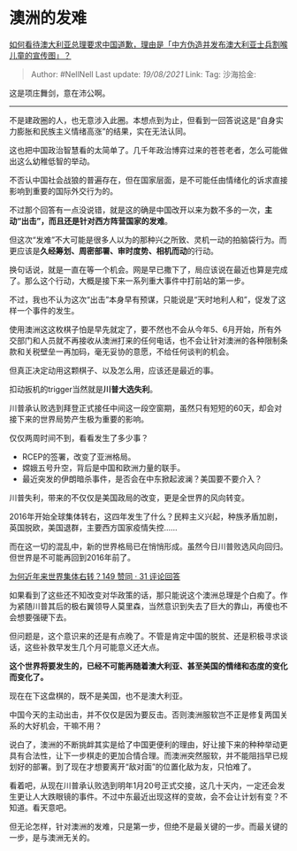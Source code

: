 # 澳洲的发难
[如何看待澳大利亚总理要求中国道歉，理由是「中方伪造并发布澳大利亚士兵割喉儿童的宣传图」？](https://www.zhihu.com/question/432654448/answer/1604021070)

> Author: #NellNell
> Last update: *19/08/2021*
> Link:
> Tag:
> 沙海拾金:

这是项庄舞剑，意在沛公啊。

---

不是建政圈的人，也无意涉入此圈。本想点到为止，但看到一回答说这是“自身实力膨胀和民族主义情绪高涨”的结果，实在无法认同。

这也把中国政治智慧看的太简单了。几千年政治博弈过来的苍苍老者，怎么可能做出这么幼稚低智的举动。

不否认中国社会战狼的普遍存在，但在国家层面，是不可能任由情绪化的诉求直接影响到重要的国际外交行为的。

不过那个回答有一点没说错，就是这的确是中国改开以来为数不多的一次，**主动“出击”，而且还是针对西方阵营国家的发难**。

但这次“发难”不大可能是很多人以为的那种兴之所致、灵机一动的拍脑袋行为。而更应该是**久经筹划、周密部署、审时度势、相机而动**的行动。

换句话说，就是一直在等一个机会。网是早已撒下了，局应该说在最近也算是完成了。那么这个行动，大概是接下来一系列重大事件中打前站的第一步。

不过，我也不认为这次“出击”本身早有预谋，只能说是“天时地利人和”，促发了这样一个事件的发生。

使用澳洲这这枚棋子怕是早先就定了，要不然也不会从今年5、6月开始，所有外交部门和人员就不再接收从澳洲打来的任何电话，也不会让针对澳洲的各种限制条款和关税壁垒一再加码，毫无妥协的意愿，不给任何谈判的机会。

但真正决定动用这颗棋子、以及怎么用，应该还是最近的事。

扣动扳机的trigger当然就是**川普大选失利**。

川普承认败选到拜登正式接任中间这一段空窗期，虽然只有短短的60天，却会对接下来的世界局势产生极为重要的影响。

仅仅两周时间不到，看看发生了多少事？

-   RCEP的签署，改变了亚洲格局。
-   嫦娥五号升空，背后是中国和欧洲力量的联手。
-   最近突发的伊朗暗杀事件，是否会在中东掀起波澜？美国要不要介入？

川普失利，带来的不仅仅是美国政局的改变，更是全世界的风向转变。

2016年开始全球集体转右，这四年发生了什么？民粹主义兴起，种族矛盾加剧，英国脱欧，美国退群，主要西方国家疫情失控……

而在这一切的混乱中，新的世界格局已在悄悄形成。虽然今日川普败选风向回归。但世界是不可能再回到2016年前了。

[为何近年来世界集体右转？149 赞同 · 31 评论回答](https://www.zhihu.com/question/48941008/answer/1294174946)

如果看到了这些还不知改变对华政策的话，那只能说这个澳洲总理是个白痴了。作为紧随川普其后的极右翼领导人莫里森，当然意识到失去了巨大的靠山，再傻也不会想要强硬下去。

但问题是，这个意识来的还是有点晚了。不管是肯定中国的脱贫、还是积极寻求谈话，这些补救早发生几个月可能意义还大点。

**这个世界将要发生的，已经不可能再随着澳大利亚、甚至美国的情绪和态度的变化而变化了。**

现在在下这盘棋的，既不是美国，也不是澳大利亚。

中国今天的主动出击，并不仅仅是因为要反击。否则澳洲服软岂不正是修复两国关系的大好机会，干嘛不用？

说白了，澳洲的不断挑衅其实是给了中国更便利的理由，好让接下来的种种举动更具有合法性，让下一步棋走的更加合情合理。而澳洲突然服软，并不能阻挡早已规划好的部署。到了现在才想要离开“敌对面”的位置化敌为友，只怕难了。

看着吧，从现在川普承认败选到明年1月20号正式交接，这几十天内，一定还会发生更让人大跌眼镜的事件。不过中东最近出现这样的变故，会不会让计划有变？不知道。看天意吧。

但无论怎样，针对澳洲的发难，只是第一步，但绝不是最关键的一步。而最关键的一步，是与澳洲无关的。
